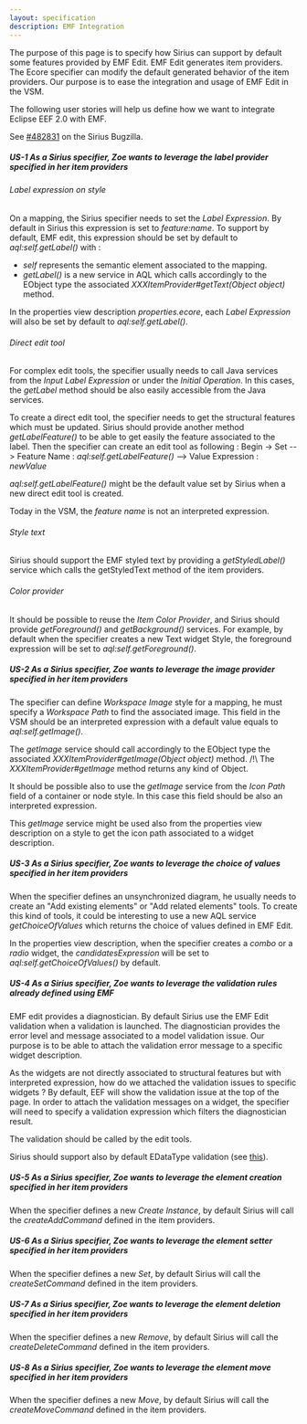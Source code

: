 ```yaml
---
layout: specification
description: EMF Integration
---
```


The purpose of this page is to specify how Sirius can support by default some features provided by EMF Edit.
EMF Edit generates item providers. The Ecore specifier can modify the default generated behavior of the item providers. Our purpose is to ease the integration and usage of EMF Edit in the VSM.

The following user stories will help us define how we want to integrate Eclipse EEF 2.0 with EMF.

See [#482831](https://bugs.eclipse.org/bugs/show_bug.cgi?id=482831 "482831") on the Sirius Bugzilla.

##### US-1 As a Sirius specifier, Zoe wants to leverage the label provider specified in her item providers

###### Label expression on style

On a mapping, the Sirius specifier needs to set the *Label Expression*. By default in Sirius this expression is set to *feature:name*.
To support by default, EMF edit, this expression should be set by default to *aql:self.getLabel()* with :

- *self* represents the semantic element associated to the mapping.
- *getLabel()* is a new service in AQL which calls accordingly to the EObject type the associated *XXXItemProvider#getText(Object object)* method.

In the properties view description *properties.ecore*, each *Label Expression* will also be set by default to *aql:self.getLabel()*.

###### Direct edit tool

For complex edit tools, the specifier usually needs to call Java services from the *Input Label Expression* or under the *Initial Operation*. In this cases, the *getLabel* method should be also easily accessible from the Java services.

To create a direct edit tool, the specifier needs to get the structural features which must be updated. Sirius should provide another method *getLabelFeature()* to be able to get easily the feature associated to the label. Then the specifier can create an edit tool as following :
Begin
-> Set
--> Feature Name : *aql:self.getLabelFeature()*
--> Value Expression : *newValue*

*aql:self.getLabelFeature()* might be the default value set by Sirius when a new direct edit tool is created. 

Today in the VSM, the *feature name* is not an interpreted expression.

###### Style text

Sirius should support the EMF styled text by providing a *getStyledLabel()* service which calls the getStyledText method of the item providers.

###### Color provider

It should be possible to reuse the *Item Color Provider*, and Sirius should provide *getForeground()* and *getBackground()* services.
For example, by default when the specifier creates a new Text widget Style, the foreground expression will be set to *aql:self.getForeground()*.

##### US-2 As a Sirius specifier, Zoe wants to leverage the image provider specified in her item providers

The specifier can define *Workspace Image* style for a mapping, he must specify a *Workspace Path* to find the associated image.
This field in the VSM should be an interpreted expression with a default value equals to *aql:self.getImage()*.

The *getImage* service should call accordingly to the EObject type the associated *XXXItemProvider#getImage(Object object)* method.
/!\ The *XXXItemProvider#getImage* method returns any kind of Object.

It should be possible also to use the *getImage* service from the *Icon Path* field of a container or node style. In this case this field should be also an interpreted expression.

This *getImage* service might be used also from the properties view description on a style to get the icon path associated to a widget description.

##### US-3 As a Sirius specifier, Zoe wants to leverage the choice of values specified in her item providers

When the specifier defines an unsynchronized diagram, he usually needs to create an "Add existing elements" or "Add related elements" tools. To create this kind of tools, it could be interesting to use a new AQL service *getChoiceOfValues* which returns the choice of values defined in EMF Edit.

In the properties view description, when the specifier creates a *combo* or a *radio* widget, the *candidatesExpression* will be set to *aql:self.getChoiceOfValues()*  by default.

##### US-4 As a Sirius specifier, Zoe wants to leverage the validation rules already defined using EMF

EMF edit provides a diagnostician. By default Sirius use the EMF Edit validation when a validation is launched.
The diagnostician provides the error level and message associated to a model validation issue.
Our purpose is to be able to attach the validation error message to a specific widget description.

As the widgets are not directly associated to structural features but with interpreted expression, how do we attached the validation issues to specific widgets ?
By default, EEF will show the validation issue at the top of the page.
In order to attach the validation messages on a widget, the specifier will need to specify a validation expression which filters the diagnostician result.

The validation should be called by the edit tools.

Sirius should support also by default EDataType validation (see [this](http://eclipsesource.com/blogs/2014/08/26/emf-validation-for-datatype-constraints/)).

##### US-5 As a Sirius specifier, Zoe wants to leverage the element creation specified in her item providers

When the specifier defines a new *Create Instance*, by default Sirius will call the *createAddCommand* defined in the item providers.

##### US-6 As a Sirius specifier, Zoe wants to leverage the element setter specified in her item providers

When the specifier defines a new *Set*, by default Sirius will call the *createSetCommand* defined in the item providers.

##### US-7 As a Sirius specifier, Zoe wants to leverage the element deletion specified in her item providers

When the specifier defines a new *Remove*, by default Sirius will call the *createDeleteCommand* defined in the item providers.

##### US-8 As a Sirius specifier, Zoe wants to leverage the element move specified in her item providers

When the specifier defines a new *Move*, by default Sirius will call the *createMoveCommand* defined in the item providers.